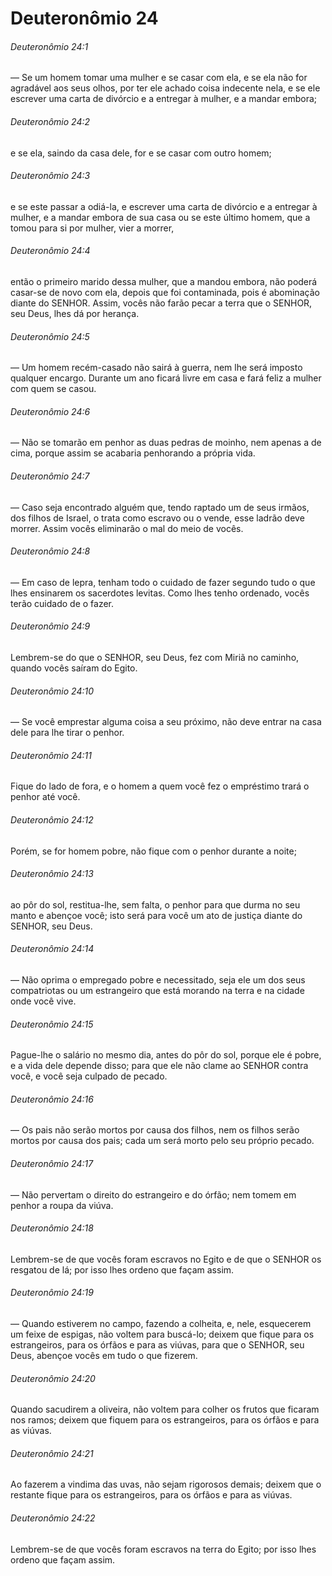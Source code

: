 # Deuteronômio 24

###### Deuteronômio 24:1

— Se um homem tomar uma mulher e se casar com ela, e se ela não for agradável aos seus olhos, por ter ele achado coisa indecente nela, e se ele escrever uma carta de divórcio e a entregar à mulher, e a mandar embora;

###### Deuteronômio 24:2

e se ela, saindo da casa dele, for e se casar com outro homem;

###### Deuteronômio 24:3

e se este passar a odiá-la, e escrever uma carta de divórcio e a entregar à mulher, e a mandar embora de sua casa ou se este último homem, que a tomou para si por mulher, vier a morrer,

###### Deuteronômio 24:4

então o primeiro marido dessa mulher, que a mandou embora, não poderá casar-se de novo com ela, depois que foi contaminada, pois é abominação diante do SENHOR. Assim, vocês não farão pecar a terra que o SENHOR, seu Deus, lhes dá por herança.

###### Deuteronômio 24:5

— Um homem recém-casado não sairá à guerra, nem lhe será imposto qualquer encargo. Durante um ano ficará livre em casa e fará feliz a mulher com quem se casou.

###### Deuteronômio 24:6

— Não se tomarão em penhor as duas pedras de moinho, nem apenas a de cima, porque assim se acabaria penhorando a própria vida.

###### Deuteronômio 24:7

— Caso seja encontrado alguém que, tendo raptado um de seus irmãos, dos filhos de Israel, o trata como escravo ou o vende, esse ladrão deve morrer. Assim vocês eliminarão o mal do meio de vocês.

###### Deuteronômio 24:8

— Em caso de lepra, tenham todo o cuidado de fazer segundo tudo o que lhes ensinarem os sacerdotes levitas. Como lhes tenho ordenado, vocês terão cuidado de o fazer.

###### Deuteronômio 24:9

Lembrem-se do que o SENHOR, seu Deus, fez com Miriã no caminho, quando vocês saíram do Egito.

###### Deuteronômio 24:10

— Se você emprestar alguma coisa a seu próximo, não deve entrar na casa dele para lhe tirar o penhor.

###### Deuteronômio 24:11

Fique do lado de fora, e o homem a quem você fez o empréstimo trará o penhor até você.

###### Deuteronômio 24:12

Porém, se for homem pobre, não fique com o penhor durante a noite;

###### Deuteronômio 24:13

ao pôr do sol, restitua-lhe, sem falta, o penhor para que durma no seu manto e abençoe você; isto será para você um ato de justiça diante do SENHOR, seu Deus.

###### Deuteronômio 24:14

— Não oprima o empregado pobre e necessitado, seja ele um dos seus compatriotas ou um estrangeiro que está morando na terra e na cidade onde você vive.

###### Deuteronômio 24:15

Pague-lhe o salário no mesmo dia, antes do pôr do sol, porque ele é pobre, e a vida dele depende disso; para que ele não clame ao SENHOR contra você, e você seja culpado de pecado.

###### Deuteronômio 24:16

— Os pais não serão mortos por causa dos filhos, nem os filhos serão mortos por causa dos pais; cada um será morto pelo seu próprio pecado.

###### Deuteronômio 24:17

— Não pervertam o direito do estrangeiro e do órfão; nem tomem em penhor a roupa da viúva.

###### Deuteronômio 24:18

Lembrem-se de que vocês foram escravos no Egito e de que o SENHOR os resgatou de lá; por isso lhes ordeno que façam assim.

###### Deuteronômio 24:19

— Quando estiverem no campo, fazendo a colheita, e, nele, esquecerem um feixe de espigas, não voltem para buscá-lo; deixem que fique para os estrangeiros, para os órfãos e para as viúvas, para que o SENHOR, seu Deus, abençoe vocês em tudo o que fizerem.

###### Deuteronômio 24:20

Quando sacudirem a oliveira, não voltem para colher os frutos que ficaram nos ramos; deixem que fiquem para os estrangeiros, para os órfãos e para as viúvas.

###### Deuteronômio 24:21

Ao fazerem a vindima das uvas, não sejam rigorosos demais; deixem que o restante fique para os estrangeiros, para os órfãos e para as viúvas.

###### Deuteronômio 24:22

Lembrem-se de que vocês foram escravos na terra do Egito; por isso lhes ordeno que façam assim.

